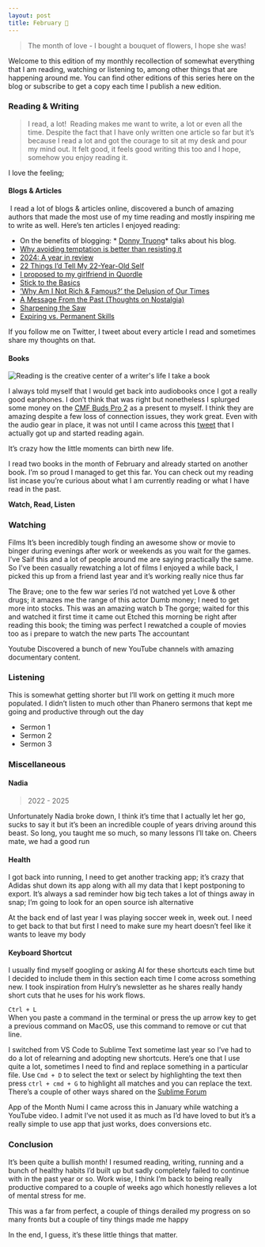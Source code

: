 ```yaml
---
layout: post
title: February 💐
---
```


> The month of love - I bought a bouquet of flowers, I hope she was!

Welcome to this edition of my monthly recollection of somewhat everything that I am reading, watching or listening to, among other things that are happening around me. You can find other editions of this series here on the blog or subscribe to get a copy each time I publish a new edition.

### Reading &amp; Writing
> I read, a lot! 
 Reading makes me want to write, a lot or even all the time. Despite the fact that I have only written one article so far but it’s because I read a lot and got the courage to sit at my desk and pour my mind out. It felt good, it feels good writing this too and I hope, somehow you enjoy reading it.

I love the feeling; 
#### Blogs &amp; Articles
 I read a lot of blogs &amp; articles online, discovered a bunch of amazing authors that made the most use of my time reading and mostly inspiring me to write as well. Here’s ten articles I enjoyed reading:
* On the benefits of blogging: * <ins>[Donny Truong](https://manuelmoreale.com/pb-donny-truong)</ins>*  talks about his blog.
* [Why avoiding temptation is better than resisting it](https://blog.medium.com/why-avoiding-temptation-is-better-than-resisting-it-aeb87bf44475)
* [2024: A year in review](https://manassaloi.com/2024/12/27/year-review-2024.html)
* [22 Things I’d Tell My 22-Year-Old Self](https://hulry.com/firesides/22-things/)
* [I proposed to my girlfriend in Quordle](https://stevekrouse.com/proposal)
* [Stick to the Basics](https://fs.blog/brain-food/january-5-2025/)
* [’Why Am I Not Rich &amp; Famous?’ the Delusion of Our Times](https://dariusforoux.com/rich-and-famous/)
* [A Message From the Past (Thoughts on Nostalgia)](https://collabfund.com/blog/a-message-from-the-past-thoughts-on-nostalgia/)
* [Sharpening the Saw](https://blog.codinghorror.com/sharpening-the-saw/)
* [Expiring vs. Permanent Skills](https://collabfund.com/blog/expiring-vs-permanent-skills/)
<!-- -->

If you follow me on Twitter, I tweet about every article I read and sometimes share my thoughts on that. 

#### Books
![Reading is the creative center of a writer's life  I take a book](https://github.com/user-attachments/assets/312fcf83-35be-45b7-bc00-1fd5f352ed07)


I always told myself that I would get back into audiobooks once I got a really good earphones. I don’t think that was right but nonetheless I splurged some money on the [CMF Buds Pro 2](https://cmf.tech/pages/buds-pro-2) as a present to myself. I think they are amazing despite a few loss of connection issues, they work great. Even with the audio gear in place, it was not until I came across this [tweet](https://x.com/AlexAndBooks_/status/1889770896740495486) that I actually got up and started reading again. 

It’s crazy how the little moments can birth new life.

I read two books in the month of February and already started on another book. I’m so proud I managed to get this far. You can check out my reading list incase you’re curious about what I am currently reading or what I have read in the past. 




**Watch, Read, Listen**




### Watching 

Films
It’s been incredibly tough finding an awesome show or movie to binger during evenings after work or weekends as you wait for the games. I’ve Saif this and a lot of people around me are saying practically the same. So I’ve been casually rewatching a lot of films I enjoyed a while back, I picked this up from a friend last year and it’s working really nice thus far

The Brave; one to the few war series I’d not watched yet 
Love &amp; other drugs; it amazes me the range of this actor
Dumb money; I need to get more into stocks. This was an amazing watch b 
The gorge; waited for this and watched it first time it came out
Etched this morning be right after reading this book; the timing was perfect 
I rewatched a couple of movies too as i prepare to watch the new parts 
The accountant 

Youtube
Discovered a bunch of new YouTube channels with amazing documentary content.  

### Listening 
This is somewhat getting shorter but I’ll work on getting it much more populated. I didn’t listen to much other than Phanero sermons that kept me going and productive through out the day
- Sermon 1
- Sermon 2
- Sermon 3

### Miscellaneous 

#### Nadia
> 2022 - 2025

Unfortunately Nadia broke down, I think it’s time that I actually let her go, sucks to say it but it’s been an incredible couple of years driving around this beast. So long, you taught me so much, so many lessons I’ll take on. Cheers mate, we had a good run

#### Health
I got back into running, I need to get another tracking app; it’s crazy that Adidas shut down its app along with all my data that I kept postponing to export. It’s always a sad reminder how big tech takes a lot of things away in snap; I’m going to look for an open source ish alternative  

At the back end of last year I was playing soccer week in, week out. I need to get back to that but first I need to make sure my heart doesn’t feel like it wants to leave my body


#### Keyboard Shortcut
I usually find myself googling or asking AI for these shortcuts each time but I decided to include them in this section each time I come across something new. I took inspiration from Hulry’s newsletter as he shares really handy short cuts that he uses for his work flows.

`Ctrl + L`  
When you paste a command in the terminal or press the up arrow key to get a previous command on MacOS, use this command to remove or cut that line. 

I switched from VS Code to Sublime Text sometime last year so I’ve had to do a lot of relearning and adopting new shortcuts. Here’s one that I use quite a lot, sometimes I need to find and replace something in a particular file. Use `Cmd + D` to select the text or select by highlighting the text then press `ctrl + cmd + G` to highlight all matches and you can replace the text. There’s a couple of other ways shared on the [Sublime Forum](https://forum.sublimetext.com/t/find-replace-all-text-on-page-via-keyboard/2099)

App of the Month 
Numi
I came across this in January while watching a YouTube video. I admit I’ve not used it as much as I’d have loved to but it’s a really simple to use app that just works, does conversions etc. 

### Conclusion
It’s been quite a bullish month! I resumed reading, writing, running and a bunch of healthy habits I’d built up but sadly completely failed to continue with in the past year or so. Work wise, I think I’m back to being really productive compared to a couple of weeks ago which honestly relieves a lot of mental stress for me. 

This was a far from perfect, a couple of things derailed my progress on so many fronts but a couple of tiny things made me happy

In the end, I guess, it’s these little things that matter.
